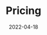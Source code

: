 ---
title: "Pricing"
description: List of our pricing / subscription plans to describe our pricing and billing system
date: 2022-04-18
lastmod: 2022-04-18
layout: pricing
ogimage: /images/general/og-image.png
---